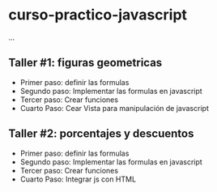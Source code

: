 # curso-practico-javascript

...

## Taller #1: figuras geometricas

- Primer paso: definir las formulas 
- Segundo paso: Implementar las formulas en javascript
- Tercer paso: Crear funciones
- Cuarto Paso: Cear Vista para manipulación de javascript

## Taller #2: porcentajes y descuentos

- Primer paso: definir las formulas 
- Segundo paso: Implementar las formulas en javascript
- Tercer paso: Crear funciones
- Cuarto Paso: Integrar js con HTML
 